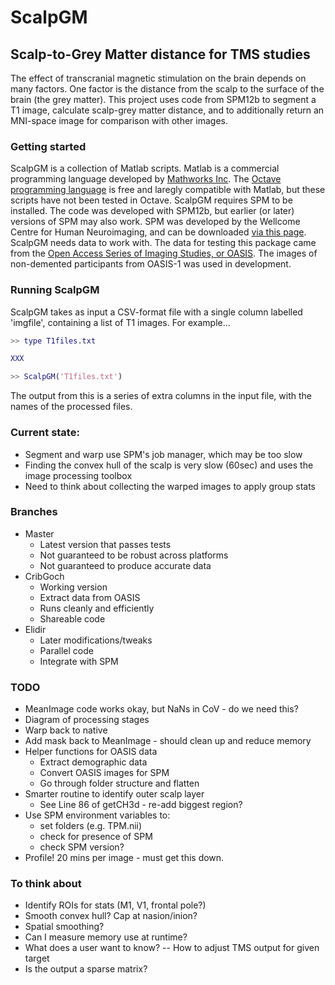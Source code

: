 ScalpGM
=======

## Scalp-to-Grey Matter distance for TMS studies

The effect of transcranial magnetic stimulation on the brain depends on many factors. One factor is the distance from the scalp to the surface of the brain (the grey matter). This project uses code from SPM12b to segment a T1 image, calculate scalp-grey matter distance, and to additionally return an MNI-space image for comparison with other images.


### Getting started

ScalpGM is a collection of Matlab scripts. Matlab is a commercial programming language developed by [Mathworks Inc](https://uk.mathworks.com/products/matlab.html). The [Octave programming language](https://www.gnu.org/software/octave/) is free and laregly compatible with Matlab, but these scripts have not been tested in Octave.
ScalpGM requires SPM to be installed. The code was developed with SPM12b, but earlier (or later) versions of SPM may also work. SPM was developed by the Wellcome Centre for Human Neuroimaging, and can be downloaded [via this page](https://www.fil.ion.ucl.ac.uk/spm/).
ScalpGM needs data to work with. The data for testing this package came from the [Open Access Series of Imaging Studies, or OASIS](https://www.oasis-brains.org/). The images of non-demented participants from OASIS-1 was used in development.


### Running ScalpGM

ScalpGM takes as input a CSV-format file with a single column labelled 'imgfile', containing a list of T1 images. For example...

```Matlab
>> type T1files.txt

XXX

>> ScalpGM('T1files.txt')
```
The output from this is a series of extra columns in the input file, with the names of the processed files.


### Current state:

* Segment and warp use SPM's job manager, which may be too slow
* Finding the convex hull of the scalp is very slow (60sec) and uses the image processing toolbox
* Need to think about collecting the warped images to apply group stats


### Branches
* Master
  * Latest version that passes tests
  * Not guaranteed to be robust across platforms
  * Not guaranteed to produce accurate data
* CribGoch
  * Working version
  * Extract data from OASIS
  * Runs cleanly and efficiently
  * Shareable code
* Elidir
  * Later modifications/tweaks
  * Parallel code
  * Integrate with SPM


### TODO
* MeanImage code works okay, but NaNs in CoV - do we need this?
* Diagram of processing stages
* Warp back to native
* Add mask back to MeanImage - should clean up and reduce memory
* Helper functions for OASIS data
  * Extract demographic data
  * Convert OASIS images for SPM
  * Go through folder structure and flatten
* Smarter routine to identify outer scalp layer
  * See Line 86 of getCH3d - re-add biggest region?
* Use SPM environment variables to:
  * set folders  (e.g. TPM.nii)
  * check for presence of SPM
  * check SPM version?
* Profile! 20 mins per image - must get this down.


### To think about
* Identify ROIs for stats (M1, V1, frontal pole?)
* Smooth convex hull? Cap at nasion/inion?
* Spatial smoothing?
* Can I measure memory use at runtime?
* What does a user want to know? -- How to adjust TMS output for given target
* Is the output a sparse matrix?